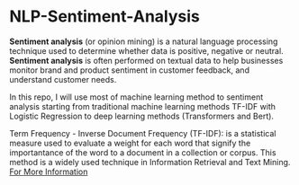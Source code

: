 # NLP-Sentiment-Analysis

**Sentiment analysis** (or opinion mining) is a natural language processing technique used to determine whether data is positive, negative or neutral.
**Sentiment analysis** is often performed on textual data to help businesses monitor brand and product sentiment in customer feedback, and understand customer needs.


In this repo, I will use most of machine learning method to sentiment analysis starting from traditional machine learning methods TF-IDF with Logistic Regression to deep learning methods (Transformers and Bert).


Term Frequency - Inverse Document Frequency (TF-IDF): is a statistical measure used to evaluate a weight for each word that signify the importantance of the word to a document in a collection or corpus. This method is a widely used technique in Information Retrieval and Text Mining. [For More Information](http://www.tfidf.com/)
